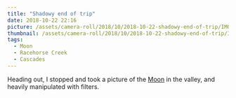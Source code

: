 ```yaml
---
title: "Shadowy end of trip"
date: 2018-10-22 22:16
picture: /assets/camera-roll/2018/10/2018-10-22-shadowy-end-of-trip/IMG_0793.jpg
thumbnail: /assets/camera-roll/2018/10/2018-10-22-shadowy-end-of-trip/IMG_0793-thumbnail.jpg
tags:
  - Moon
  - Racehorse Creek
  - Cascades
---
```

Heading out, I stopped and took a picture of the [Moon](/moon/) in the valley, and heavily manipulated with filters.
